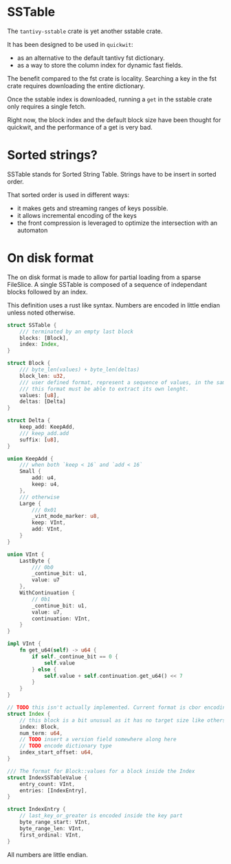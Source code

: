 # SSTable

The `tantivy-sstable` crate is yet another sstable crate.

It has been designed to be used in `quickwit`:
- as an alternative to the default tantivy fst dictionary.
- as a way to store the column index for dynamic fast fields.

The benefit compared to the fst crate is locality.
Searching a key in the fst crate requires downloading the entire dictionary.

Once the sstable index is downloaded, running a `get` in the sstable
crate only requires a single fetch.

Right now, the block index and the default block size have been thought
for quickwit, and the performance of a get is very bad.

# Sorted strings?

SSTable stands for Sorted String Table.
Strings have to be insert in sorted order.

That sorted order is used in different ways:
- it makes gets and streaming ranges of keys
possible.
- it allows incremental encoding of the keys
- the front compression is leveraged to optimize
the intersection with an automaton

# On disk format

The on disk format is made to allow for partial loading from a sparse FileSlice. A single SSTable is composed of a sequence of independant blocks followed by an index.

This definition uses a rust like syntax. Numbers are encoded in little endian unless noted otherwise.
```rust
struct SSTable {
    /// terminated by an empty last block
    blocks: [Block],
    index: Index,
}

struct Block {
    /// byte_len(values) + byte_len(deltas)
    block_len: u32,
    /// user defined format, represent a sequence of values, in the same order as the sequence of key encoded in deltas.
    /// this format must be able to extract its own lenght.
    values: [u8],
    deltas: [Delta]
}

struct Delta {
    keep_add: KeepAdd,
    /// keep_add.add
    suffix: [u8],
}

union KeepAdd {
    /// when both `keep < 16` and `add < 16`
    Small {
        add: u4,
        keep: u4,
    },
    /// otherwise
    Large {
        /// 0x01
        _vint_mode_marker: u8,
        keep: VInt,
        add: VInt,
    }
}

union VInt {
    LastByte {
        /// 0b0
        _continue_bit: u1,
        value: u7
    },
    WithContinuation {
        // 0b1
        _continue_bit: u1,
        value: u7,
        continuation: VInt,
    }
}

impl VInt {
    fn get_u64(self) -> u64 {
        if self._continue_bit == 0 {
            self.value
        } else {
            self.value + self.continuation.get_u64() << 7
        }
    }
}

// TODO this isn't actually implemented. Current format is cbor encoding of the struct
struct Index {
    // this block is a bit unusual as it has no target size like others usually do
    index: Block,
    num_term: u64,
    // TODO insert a version field somewhere along here
    // TODO encode dictionary type
    index_start_offset: u64,
}

/// The format for Block::values for a block inside the Index
struct IndexSSTableValue {
    entry_count: VInt,
    entries: [IndexEntry],
}

struct IndexEntry {
    // last_key_or_greater is encoded inside the key part
    byte_range_start: VInt,
    byte_range_len: VInt,
    first_ordinal: VInt,
}

```
All numbers are little endian.
